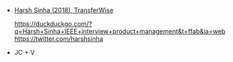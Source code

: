 - [Harsh Sinha (2018), TransferWise]()
  
  https://duckduckgo.com/?q=Harsh+Sinha+IEEE+interview+product+management&t=ffab&ia=web
  https://twitter.com/harshsinha

- JC + V

